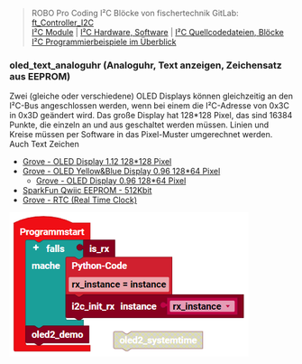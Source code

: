 
> ROBO Pro Coding I²C Blöcke von fischertechnik GitLab: [ft_Controller_I2C](https://git.fischertechnik-cloud.com/i2c/ft_Controller_I2C)\
> [I²C Module](https://elssner.github.io/ft-Controller-I2C/#tabelle-1) |
[I²C Hardware, Software](https://elssner.github.io/ft-Controller-I2C/#ic) |
[I²C Quellcodedateien, Blöcke](https://elssner.github.io/ft-Controller-I2C/#beschreibung-der-quellcodedateien-alphabetisch-geordnet)\
[I²C Programmierbeispiele im Überblick](../examples)


### oled_text_analoguhr (Analoguhr, Text anzeigen, Zeichensatz aus EEPROM)

Zwei (gleiche oder verschiedene) OLED Displays können gleichzeitig an den I²C-Bus angeschlossen werden, wenn bei einem die I²C-Adresse von 0x3C in 0x3D geändert wird.
Das große Display hat 128*128 Pixel, das sind 16384 Punkte, die einzeln an und aus geschaltet werden müssen. Linien und Kreise müssen per Software in das Pixel-Muster umgerechnet werden.
Auch Text Zeichen 

* [Grove - OLED Display 1.12 128*128 Pixel](https://wiki.seeedstudio.com/Grove-OLED-Display-1.12-SH1107_V3.0)
* [Grove - OLED Yellow&Blue Display 0.96 128*64 Pixel](https://wiki.seeedstudio.com/Grove-OLED-Yellow&Blue-Display-0.96-SSD1315_V1.0)
  * [Grove - OLED Display 0.96 128*64 Pixel](https://wiki.seeedstudio.com/Grove-OLED_Display_0.96inch/)
* [SparkFun Qwiic EEPROM - 512Kbit](https://www.sparkfun.com/products/18355)
* [Grove - RTC (Real Time Clock)](https://wiki.seeedstudio.com/Grove_High_Precision_RTC)




![](oled_text_analoguhr.png)
